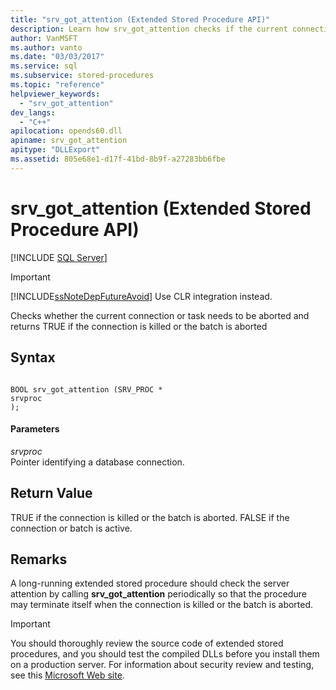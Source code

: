 ```yaml
---
title: "srv_got_attention (Extended Stored Procedure API)"
description: Learn how srv_got_attention checks if the current connection or task needs to be aborted and returns TRUE if the connection is killed or the batch is aborted.
author: VanMSFT
ms.author: vanto
ms.date: "03/03/2017"
ms.service: sql
ms.subservice: stored-procedures
ms.topic: "reference"
helpviewer_keywords:
  - "srv_got_attention"
dev_langs:
  - "C++"
apilocation: opends60.dll
apiname: srv_got_attention
apitype: "DLLExport"
ms.assetid: 805e68e1-d17f-41bd-8b9f-a27283bb6fbe
---
```

# srv_got_attention (Extended Stored Procedure API)
 [!INCLUDE [SQL Server](../../includes/applies-to-version/sqlserver.md)]
    
> [!IMPORTANT]  
>  [!INCLUDE[ssNoteDepFutureAvoid](../../includes/ssnotedepfutureavoid-md.md)] Use CLR integration instead.  
  
 Checks whether the current connection or task needs to be aborted and returns TRUE if the connection is killed or the batch is aborted  
  
## Syntax  
  
```  
  
BOOL srv_got_attention (SRV_PROC *   
srvproc  
);  
```  
  
#### Parameters  
 *srvproc*  
 Pointer identifying a database connection.  
  
## Return Value  
 TRUE if the connection is killed or the batch is aborted. FALSE if the connection or batch is active.  
  
## Remarks  
 A long-running extended stored procedure should check the server attention by calling **srv_got_attention** periodically so that the procedure may terminate itself when the connection is killed or the batch is aborted.  
  
> [!IMPORTANT]  
>  You should thoroughly review the source code of extended stored procedures, and you should test the compiled DLLs before you install them on a production server. For information about security review and testing, see this [Microsoft Web site](https://go.microsoft.com/fwlink/?LinkID=54761&amp;clcid=0x409https://msdn.microsoft.com/security/).  
  
  
